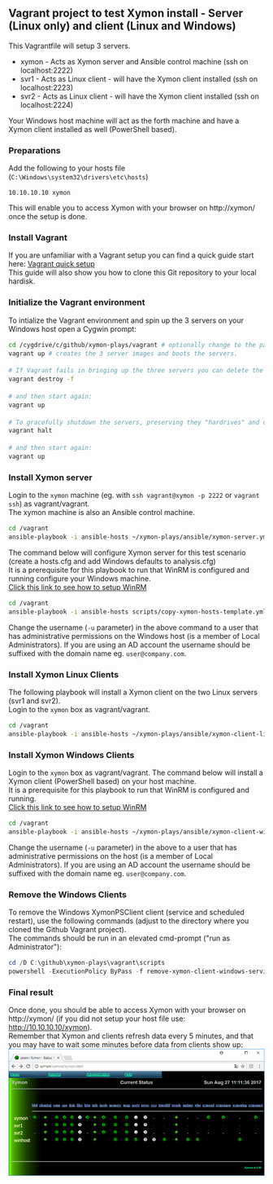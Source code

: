 ## Vagrant project to test Xymon install - Server (Linux only) and client (Linux and Windows)
This Vagrantfile will setup 3 servers.
- xymon - Acts as Xymon server and Ansible control machine (ssh on localhost:2222)
- svr1 - Acts as Linux client - will have the Xymon client installed (ssh on localhost:2223)
- svr2 - Acts as Linux client - will have the Xymon client installed (ssh on localhost:2224)

Your Windows host machine will act as the forth machine and have a Xymon client installed as well (PowerShell based).

### Preparations
Add the following to your hosts file (`C:\Windows\system32\drivers\etc\hosts`)

```
10.10.10.10 xymon
```
This will enable you to access Xymon with your browser on http://xymon/ once the setup is done.

### Install Vagrant
If you are unfamiliar with a Vagrant setup you can find a quick guide start here: [Vagrant quick setup](SETUP-VAGRANT.md)  
This guide will also show you how to clone this Git repository to your local hardisk.

### Initialize the Vagrant environment
To intialize the Vagrant environment and spin up the 3 servers on your Windows host open a Cygwin prompt:

```bash
cd /cygdrive/c/github/xymon-plays/vagrant # optionally change to the path to where you cloned the repository to
vagrant up # creates the 3 server images and boots the servers.

# If Vagrant fails in bringing up the three servers you can delete the VMs and start over, by using the command:
vagrant destroy -f

# and then start again:
vagrant up

# To gracefully shutdown the servers, preserving they "hardrives" and data:
vagrant halt

# and then start again:
vagrant up
```

### Install Xymon server
Login to the `xymon` machine (eg. with `ssh vagrant@xymon -p 2222` or `vagrant ssh`) as vagrant/vagrant.  
The xymon machine is also an Ansible control machine.

```bash
cd /vagrant
ansible-playbook -i ansible-hosts ~/xymon-plays/ansible/xymon-server.yml
```

The command below will configure Xymon server for this test scenario (create a hosts.cfg and add Windows defaults to analysis.cfg)   
It is a prerequisite for this playbook to run that WinRM is configured and running configure your Windows machine.  
[Click this link to see how to setup WinRM](SETUP-WINRM.md)

```bash
cd /vagrant
ansible-playbook -i ansible-hosts scripts/copy-xymon-hosts-template.yml -u henrik -k
```
Change the username (`-u` parameter) in the above command to a user that has administrative permissions on
the Windows host (is a member of Local Administrators). If you are using an AD account the username
should be suffixed with the domain name eg. `user@company.com`.

### Install Xymon Linux Clients
The following playbook will install a Xymon client on the two Linux servers (svr1 and svr2).  
Login to the `xymon` box as vagrant/vagrant.

```bash
cd /vagrant
ansible-playbook -i ansible-hosts ~/xymon-plays/ansible/xymon-client-linux.yml
```

### Install Xymon Windows Clients
Login to the `xymon` box as vagrant/vagrant.
The command below will install a Xymon client (PowerShell based) on your host machine.  
It is a prerequisite for this playbook to run that WinRM is configured and running.  
[Click this link to see how to setup WinRM](SETUP-WINRM.md)

```bash
cd /vagrant
ansible-playbook -i ansible-hosts ~/xymon-plays/ansible/xymon-client-windows.yml -u henrik -k
```
Change the username (`-u` parameter) in the above to a user that has administrative permissions on
the host (is a member of Local Administrators). If you are using an AD account the username
should be suffixed with the domain name eg. `user@company.com`.

### Remove the Windows Clients
To remove the Windows XymonPSClient client (service and scheduled restart), use the following commands (adjust to the directory where you cloned the Github Vagrant project).  
The commands should be run in an elevated cmd-prompt ("run as Administrator"):
```powershell
cd /D C:\github\xymon-plays\vagrant\scripts
powershell -ExecutionPolicy ByPass -f remove-xymon-client-windows-service.ps1
```

### Final result
Once done, you should be able to access Xymon with your browser on http://xymon/ (if you did not setup your host file use: http://10.10.10.10/xymon).  
Remember that Xymon and clients refresh data every 5 minutes, and that you may have to wait some minutes before data from clients show up:  
![alt text](images/final-result-in-browser.png "The final result in the browser")
